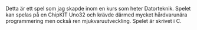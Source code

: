 Detta är ett spel som jag skapde inom en kurs som heter Datorteknik. Spelet kan spelas på en ChipKIT Uno32 och krävde därmed mycket hårdvarunära programmering men också ren mjukvaruutveckling. Spelet är skrivet i C.
